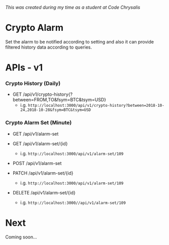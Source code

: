 *This was created during my time as a student at Code Chrysalis*

# Crypto Alarm
Set the alarm to be notified according to setting and also it can provide filtered history data according to queries.

# APIs - v1

### Crypto History (Daily)

- GET /api/v1/crypto-history{?between=FROM,TO&fsym=BTC&tsym=USD}
  - i.g. `http://localhost:3000/api/v1/crypto-history?between=2018-10-24,2018-10-28&fsym=BTC&tsym=USD`


### Crypto Alarm Set (Minute)

- GET /api/v1/alarm-set
- GET /api/v1/alarm-set/{id}
  - i.g. `http://localhost:3000/api/v1/alarm-set/109`

- POST /api/v1/alarm-set
- PATCH /api/v1/alarm-set/{id}
  - i.g. `http://localhost:3000/api/v1/alarm-set/109`

- DELETE /api/v1/alarm-set/{id}
  - i.g. `http://localhost:3000//api/v1/alarm-set/109`

# Next

Coming soon...
